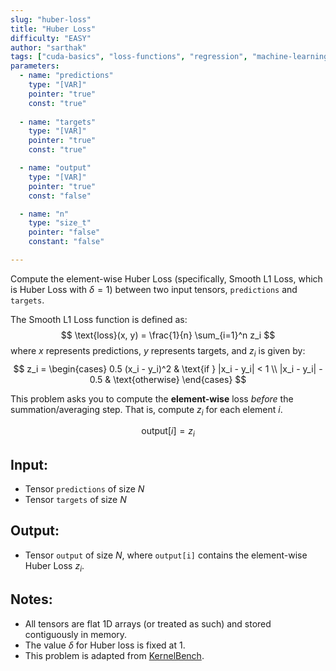 ```yaml
---
slug: "huber-loss"
title: "Huber Loss"
difficulty: "EASY"
author: "sarthak"
tags: ["cuda-basics", "loss-functions", "regression", "machine-learning"]
parameters:
  - name: "predictions"
    type: "[VAR]"
    pointer: "true"
    const: "true"
  
  - name: "targets"
    type: "[VAR]"
    pointer: "true"
    const: "true"

  - name: "output" 
    type: "[VAR]"
    pointer: "true"
    const: "false"

  - name: "n"
    type: "size_t"
    pointer: "false"
    constant: "false"

---
```


Compute the element-wise Huber Loss (specifically, Smooth L1 Loss, which is Huber Loss with $\delta=1$) between two input tensors, `predictions` and `targets`.

The Smooth L1 Loss function is defined as:
$$
\text{loss}(x, y) = \frac{1}{n} \sum_{i=1}^n z_i
$$
where $x$ represents predictions, $y$ represents targets, and $z_i$ is given by:
$$
z_i = \begin{cases} 
      0.5 (x_i - y_i)^2 & \text{if } |x_i - y_i| < 1 \\
      |x_i - y_i| - 0.5 & \text{otherwise} 
      \end{cases}
$$

This problem asks you to compute the **element-wise** loss *before* the summation/averaging step. That is, compute $z_i$ for each element $i$.

$$
\text{output}[i] = z_i
$$

## Input:
- Tensor `predictions` of size $N$ 
- Tensor `targets` of size $N$

## Output:
- Tensor `output` of size $N$, where `output[i]` contains the element-wise Huber Loss $z_i$.

## Notes:
- All tensors are flat 1D arrays (or treated as such) and stored contiguously in memory.
- The value $\delta$ for Huber loss is fixed at 1.
- This problem is adapted from [KernelBench](https://github.com/ScalingIntelligence/KernelBench/blob/main/KernelBench/level1/96_HuberLoss.py).